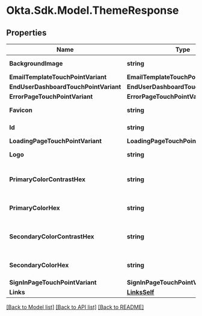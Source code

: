 # Okta.Sdk.Model.ThemeResponse

## Properties

Name | Type | Description | Notes
------------ | ------------- | ------------- | -------------
**BackgroundImage** | **string** |  | [optional] [readonly] 
**EmailTemplateTouchPointVariant** | **EmailTemplateTouchPointVariant** |  | [optional] 
**EndUserDashboardTouchPointVariant** | **EndUserDashboardTouchPointVariant** |  | [optional] 
**ErrorPageTouchPointVariant** | **ErrorPageTouchPointVariant** |  | [optional] 
**Favicon** | **string** |  | [optional] [readonly] 
**Id** | **string** |  | [optional] [readonly] 
**LoadingPageTouchPointVariant** | **LoadingPageTouchPointVariant** |  | [optional] 
**Logo** | **string** |  | [optional] [readonly] 
**PrimaryColorContrastHex** | **string** | Primary color contrast hex code | [optional] 
**PrimaryColorHex** | **string** | Primary color hex code | [optional] 
**SecondaryColorContrastHex** | **string** | Secondary color contrast hex code | [optional] 
**SecondaryColorHex** | **string** | Secondary color hex code | [optional] 
**SignInPageTouchPointVariant** | **SignInPageTouchPointVariant** |  | [optional] 
**Links** | [**LinksSelf**](LinksSelf.md) |  | [optional] 

[[Back to Model list]](../README.md#documentation-for-models) [[Back to API list]](../README.md#documentation-for-api-endpoints) [[Back to README]](../README.md)

